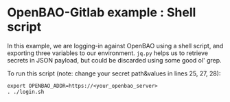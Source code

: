 # OpenBAO-Gitlab example : Shell script

In this example, we are logging-in against OpenBAO using a shell script, and exporting three variables to our
environment. `jq.py` helps us to retrieve secrets in JSON payload, but could be discarded using some good ol' grep.

To run this script (note: change your secret path&values in lines 25, 27, 28):
```shell
export OPENBAO_ADDR=https://<your_openbao_server>
. ./login.sh
```